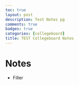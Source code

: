 ```yaml
---
toc: true
layout: post
description: Test Notes pg
comments: true
badges: true
categories: [collegeboard]
title: TEST Collegeboard Notes
---
```

# Notes

- Filler